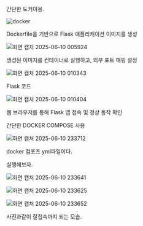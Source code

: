 간단한 도커이용.

![docker](https://github.com/user-attachments/assets/6583c78c-2159-436a-a013-ea3bd1d152c6)

Dockerfile을 기반으로 Flask 애플리케이션 이미지를 생성

![화면 캡처 2025-06-10 005924](https://github.com/user-attachments/assets/99004f92-3718-44f0-95e6-0fe80d431ada)

생성된 이미지를 컨테이너로 실행하고, 외부 포트 매핑 설정

![화면 캡처 2025-06-10 010343](https://github.com/user-attachments/assets/b1a11b3f-fd7b-4d1d-9813-96c1fb0f6887)

Flask 코드

![화면 캡처 2025-06-10 010404](https://github.com/user-attachments/assets/7e42843a-5377-4fb7-af49-29ad87ba8688)

웹 브라우저를 통해 Flask 앱 접속 및 정상 동작 확인













간단한 DOCKER COMPOSE 사용

![화면 캡처 2025-06-10 233712](https://github.com/user-attachments/assets/e656642f-3c59-4716-8178-a2e5a67a2b93)

docker 컴포즈 yml파일이다.


실행해보자.

![화면 캡처 2025-06-10 233641](https://github.com/user-attachments/assets/242d4031-0814-466e-91fe-15022ab9a069)


![화면 캡처 2025-06-10 233625](https://github.com/user-attachments/assets/5475a1d9-2b1a-4318-9146-c4bb32e6f98a)

![화면 캡처 2025-06-10 233652](https://github.com/user-attachments/assets/76892127-3340-4e98-a2b4-0611f3835948)

사진과같이 잘접속까지 되는 모습.





